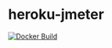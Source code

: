 # heroku-jmeter
[![Docker Build](https://img.shields.io/docker/build/pristupa/heroku-jmeter.svg)](https://hub.docker.com/r/pristupa/heroku-jmeter/)
